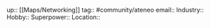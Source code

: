 up:: [[Maps/Networking]]
tag:: #community/ateneo
email:: 
Industry::
Hobby::
Superpower::
Location::

